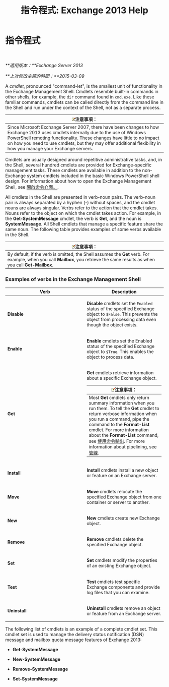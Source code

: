 ﻿---
title: '指令程式: Exchange 2013 Help'
TOCTitle: 指令程式
ms:assetid: 1d741dea-1eb8-4909-850f-63d4efaa1a32
ms:mtpsurl: https://technet.microsoft.com/zh-tw/library/Aa996589(v=EXCHG.150)
ms:contentKeyID: 50472772
ms.date: 03/28/2018
mtps_version: v=EXCHG.150
ms.translationtype: HT
---

# 指令程式

 

_**適用版本：**Exchange Server 2013_

_**上次修改主題的時間：**2015-03-09_

A *cmdlet*, pronounced "command-let", is the smallest unit of functionality in the Exchange Management Shell. Cmdlets resemble built-in commands in other shells, for example, the `dir` command found in `cmd.exe`. Like these familiar commands, cmdlets can be called directly from the command line in the Shell and run under the context of the Shell, not as a separate process.

<table>
<thead>
<tr class="header">
<th><img src="images/Bb124558.note(EXCHG.150).gif" title="注意事項" alt="注意事項" />注意事項：</th>
</tr>
</thead>
<tbody>
<tr class="odd">
<td>Since Microsoft Exchange Server 2007, there have been changes to how Exchange 2013 uses cmdlets internally due to the use of Windows PowerShell remoting functionality. These changes have little to no impact on how you need to use cmdlets, but they may offer additional flexibility in how you manage your Exchange servers.</td>
</tr>
</tbody>
</table>


Cmdlets are usually designed around repetitive administrative tasks, and, in the Shell, several hundred cmdlets are provided for Exchange-specific management tasks. These cmdlets are available in addition to the non-Exchange system cmdlets included in the basic Windows PowerShell shell design. For information about how to open the Exchange Management Shell, see [開啟命令介面。](https://technet.microsoft.com/zh-tw/library/dd638134\(v=exchg.150\)).

All cmdlets in the Shell are presented in verb-noun pairs. The verb-noun pair is always separated by a hyphen (-) without spaces, and the cmdlet nouns are always singular. Verbs refer to the action that the cmdlet takes. Nouns refer to the object on which the cmdlet takes action. For example, in the **Get-SystemMessage** cmdlet, the verb is **Get**, and the noun is **SystemMessage**. All Shell cmdlets that manage a specific feature share the same noun. The following table provides examples of some verbs available in the Shell.

<table>
<thead>
<tr class="header">
<th><img src="images/Bb124558.note(EXCHG.150).gif" title="注意事項" alt="注意事項" />注意事項：</th>
</tr>
</thead>
<tbody>
<tr class="odd">
<td>By default, if the verb is omitted, the Shell assumes the <strong>Get</strong> verb. For example, when you call <strong>Mailbox</strong>, you retrieve the same results as when you call <strong>Get-Mailbox</strong>.</td>
</tr>
</tbody>
</table>


### Examples of verbs in the Exchange Management Shell

<table>
<colgroup>
<col style="width: 50%" />
<col style="width: 50%" />
</colgroup>
<thead>
<tr class="header">
<th>Verb</th>
<th>Description</th>
</tr>
</thead>
<tbody>
<tr class="odd">
<td><p><strong>Disable</strong></p></td>
<td><p><strong>Disable</strong> cmdlets set the <code>Enabled</code> status of the specified Exchange object to <code>$False</code>. This prevents the object from processing data even though the object exists.</p></td>
</tr>
<tr class="even">
<td><p><strong>Enable</strong></p></td>
<td><p><strong>Enable</strong> cmdlets set the Enabled status of the specified Exchange object to <code>$True</code>. This enables the object to process data.</p></td>
</tr>
<tr class="odd">
<td><p><strong>Get</strong></p></td>
<td><p><strong>Get</strong> cmdlets retrieve information about a specific Exchange object.</p>
<table>
<thead>
<tr class="header">
<th><img src="images/Bb124558.note(EXCHG.150).gif" title="注意事項" alt="注意事項" />注意事項：</th>
</tr>
</thead>
<tbody>
<tr class="odd">
<td>Most <strong>Get</strong> cmdlets only return summary information when you run them. To tell the <strong>Get</strong> cmdlet to return verbose information when you run a command, pipe the command to the <strong>Format-List</strong> cmdlet. For more information about the <strong>Format-List</strong> command, see <a href="working-with-command-output-exchange-2013-help.md">使用命令輸出</a>. For more information about pipelining, see <a href="https://technet.microsoft.com/zh-tw/library/aa998260(v=exchg.150)">管線</a>.</td>
</tr>
</tbody>
</table>

</td>
</tr>
<tr class="even">
<td><p><strong>Install</strong></p></td>
<td><p><strong>Install</strong> cmdlets install a new object or feature on an Exchange server.</p></td>
</tr>
<tr class="odd">
<td><p><strong>Move</strong></p></td>
<td><p><strong>Move</strong> cmdlets relocate the specified Exchange object from one container or server to another.</p></td>
</tr>
<tr class="even">
<td><p><strong>New</strong></p></td>
<td><p><strong>New</strong> cmdlets create new Exchange object.</p></td>
</tr>
<tr class="odd">
<td><p><strong>Remove</strong></p></td>
<td><p><strong>Remove</strong> cmdlets delete the specified Exchange object.</p></td>
</tr>
<tr class="even">
<td><p><strong>Set</strong></p></td>
<td><p><strong>Set</strong> cmdlets modify the properties of an existing Exchange object.</p></td>
</tr>
<tr class="odd">
<td><p><strong>Test</strong></p></td>
<td><p><strong>Test</strong> cmdlets test specific Exchange components and provide log files that you can examine.</p></td>
</tr>
<tr class="even">
<td><p><strong>Uninstall</strong></p></td>
<td><p><strong>Uninstall</strong> cmdlets remove an object or feature from an Exchange server.</p></td>
</tr>
</tbody>
</table>


The following list of cmdlets is an example of a complete cmdlet set. This cmdlet set is used to manage the delivery status notification (DSN) message and mailbox quota message features of Exchange 2013:

  - **Get-SystemMessage**

  - **New-SystemMessage**

  - **Remove-SystemMessage**

  - **Set-SystemMessage**

